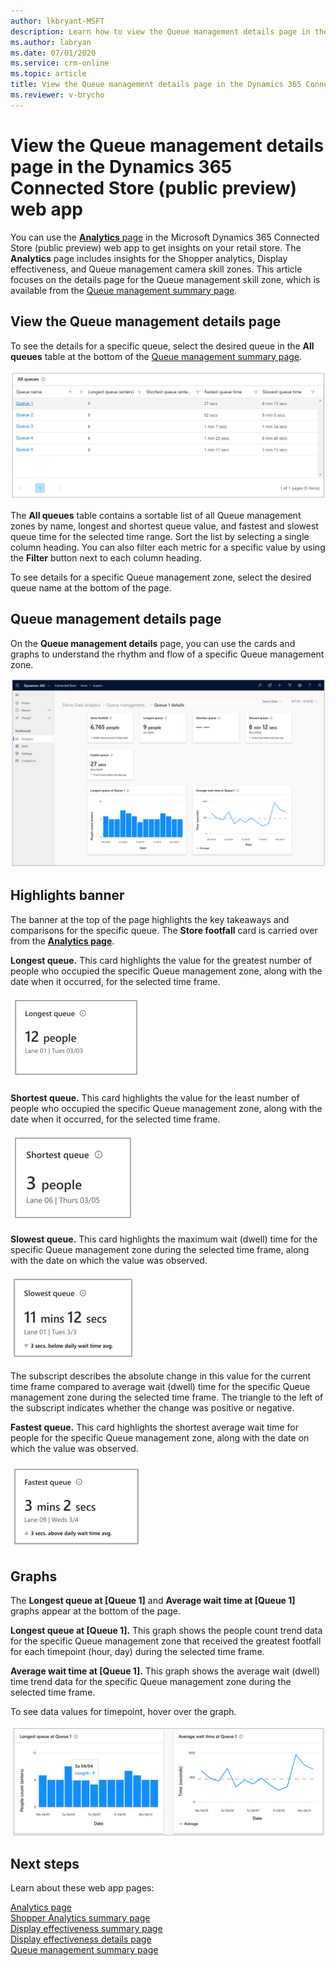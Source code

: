 ```yaml
---
author: lkbryant-MSFT
description: Learn how to view the Queue management details page in the Dynamics 365 Connected Store (public preview) web app to get insights on your store
ms.author: labryan
ms.date: 07/01/2020
ms.service: crm-online
ms.topic: article
title: View the Queue management details page in the Dynamics 365 Connected Store (public preview) web app
ms.reviewer: v-brycho
---
```


# View the Queue management details page in the Dynamics 365 Connected Store (public preview) web app

You can use the [**Analytics** page](web-app-get-insights.md) in the Microsoft Dynamics 365 Connected Store (public preview) web app to get insights on your retail store. The **Analytics** page includes insights for the Shopper analytics, Display effectiveness, and Queue management camera skill zones. This article focuses on the details page for the Queue management skill zone, which is available from the [Queue management summary page](queue-management-summary-page.md). 

## View the Queue management details page

To see the details for a specific queue, select the desired queue in the **All queues** table at the bottom of the [Queue management summary page](queue-management-summary-page.md).

![All queues table](media/analytics-29A.PNG "All queues table")

The **All queues** table contains a sortable list of all Queue management zones by name, longest and shortest queue value, and fastest and slowest queue time for the selected time range. Sort the list by selecting a single column heading. You can also filter each metric for a specific value by using the **Filter** button next to each column heading.

To see details for a specific Queue management zone, select the desired queue name at the bottom of the page.

## Queue management details page

On the **Queue management details** page, you can use the cards and graphs to understand the rhythm and flow of a specific Queue management zone.

![Queue Management details page](media/analytics-29B.PNG "Queue Management details page")

## Highlights banner

The banner at the top of the page highlights the key takeaways and comparisons for the specific queue. The **Store footfall** card is carried over from the [**Analytics page**](web-app-get-insights.md). 

**Longest queue.** This card highlights the value for the greatest number of people who occupied the specific Queue management zone, along with the date when it occurred, for the selected time frame.

![Longest queue card](media/analytics-39.PNG "Longest queue card")

**Shortest queue.** This card highlights the value for the least number of people who occupied the specific Queue management zone, along with the date when it occurred, for the selected time frame.

![Shortest queue card](media/analytics-42.PNG "Shortest queue card")

**Slowest queue.** This card highlights the maximum wait (dwell) time for the specific Queue management zone during the selected time frame, along with the date on which the value was observed. 

![Slowest queue card](media/analytics-40.PNG "Slowest queue card")

The subscript describes the absolute change in this value for the current time frame compared to average wait (dwell) time for the specific Queue management zone during the selected time frame. The triangle to the left of the subscript indicates whether the change was positive or negative.

**Fastest queue.** This card highlights the shortest average wait time for people for the specific Queue management zone, along with the date on which the value was observed.

![Fastest queue card](media/analytics-41.PNG "Fastest queue card")

## Graphs

The **Longest queue at [Queue 1]** and **Average wait time at [Queue 1]** graphs appear at the bottom of the page.

**Longest queue at [Queue 1].** This graph shows the people count trend data for the specific Queue management zone that received the greatest footfall for each timepoint (hour, day) during the selected time frame.

**Average wait time at [Queue 1].** This graph shows the average wait (dwell) time trend data for the specific Queue management zone during the selected time frame.

To see data values for timepoint, hover over the graph. 

![Longest queue at Queue 1 graph with underlying data displayed](media/analytics-29C.PNG "Longest queue at Queue 1 graph with underlying data displayed")

## Next steps

Learn about these web app pages:

[Analytics page](web-app-get-insights.md)<br>
[Shopper Analytics summary page](shopper-analytics-summary-page.md)<br>
[Display effectiveness summary page](display-effectiveness-summary-page.md)<br>
[Display effectiveness details page](display-effectiveness-details-page.md)<br>
[Queue management summary page](queue-management-summary-page.md)<br>
